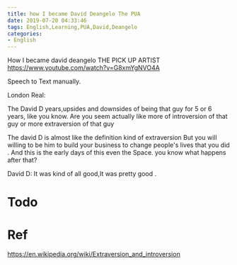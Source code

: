 ```yaml
---
title: how I became David Deangelo The PUA
date: 2019-07-20 04:33:46
tags: English,Learning,PUA,David,Deangelo
categories:
- English
---
```


How I became david deangelo  THE PICK UP ARTIST 
https://www.youtube.com/watch?v=G8xmYgNVO4A

Speech to Text manually.

London Real:

The David D years,upsides and downsides of being that guy for 5 or 6 years, like you know.
Are you seem   actually like more of introversion of that guy or more extraversion of that guy

The david D is almost like the definition kind of extraversion But you will willing  to be him to build your  business to change people's lives that you did .
And this is the early days of this even the Space.
you know what happens after that?

David D:
It was   kind of all good,It was pretty good .

# Todo



# Ref
https://en.wikipedia.org/wiki/Extraversion_and_introversion
